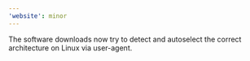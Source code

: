 ```yaml
---
'website': minor
---
```


The software downloads now try to detect and autoselect the correct architecture on Linux via user-agent.
